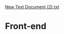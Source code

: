 [New Text Document (2).txt](https://github.com/Faiqresulzade/Front-end/files/9312232/New.Text.Document.2.txt)
# Front-end
